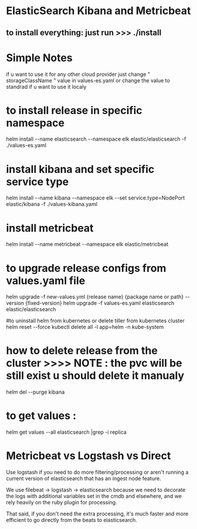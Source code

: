 # ElasticSearch Kibana and Metricbeat

## to install everything: just run >>> ./install 

# Simple Notes
if u want to use it for any other cloud provider just change  " storageClassName " value in values-es.yaml
or change the value to standrad if u want to use it localy

# to install release in specific namespace
helm install --name elasticsearch --namespace elk elastic/elasticsearch -f ./values-es.yaml 

# install kibana and set specific service type
helm install --name kibana --namespace elk --set service.type=NodePort  elastic/kibana -f ./values-kibana.yaml 

# install metricbeat
helm install --name metricbeat --namespace elk elastic/metricbeat


# to upgrade release configs from values.yaml file  
helm upgrade -f new-values.yml {release name} {package name or path} --version {fixed-version}
helm upgrade -f values-es.yaml  elasticsearch elastic/elasticsearch



#to uninstall helm from kubernetes or  delete tiller from kubernetes cluster
helm reset --force
kubectl delete all -l app=helm -n kube-system



# how to delete release from the cluster  >>>> NOTE : the pvc will be still exist u should delete it manualy
helm del --purge kibana


# to get values :
helm get values --all elasticsearch |grep -i replica





# Metricbeat vs Logstash vs Direct
Use logstash if you need to do more filtering/processing or aren't running a current version of elasticsearch that has an ingest node feature.

We use filebeat -> logstash -> elasticsearch because we need to decorate the logs with additional variables set in the cmdb and elsewhere, and we rely heavily on the ruby plugin for processing.

That said, if you don't need the extra processing, it's much faster and more efficient to go directly from the beats to elasticsearch.

